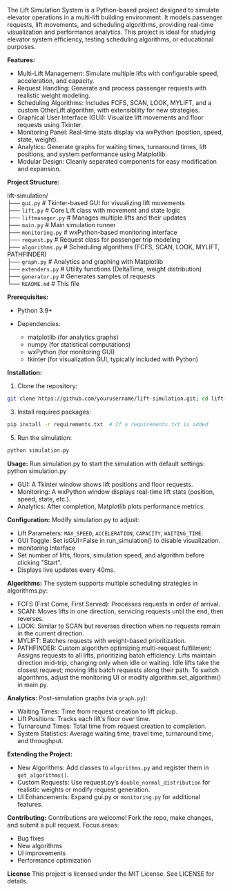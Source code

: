 The Lift Simulation System is a Python-based project designed to simulate elevator operations in a multi-lift building environment. It models passenger requests, lift movements, and scheduling algorithms, providing real-time visualization and performance analytics. This project is ideal for studying elevator system efficiency, testing scheduling algorithms, or educational purposes.

**Features:**
- Multi-Lift Management: Simulate multiple lifts with configurable speed, acceleration, and capacity.
- Request Handling: Generate and process passenger requests with realistic weight modeling.
- Scheduling Algorithms: Includes FCFS, SCAN, LOOK, MYLIFT, and a custom OtherLift algorithm, with extensibility for new strategies.
- Graphical User Interface (GUI): Visualize lift movements and floor requests using Tkinter.
- Monitoring Panel: Real-time stats display via wxPython (position, speed, state, weight).
- Analytics: Generate graphs for waiting times, turnaround times, lift positions, and system performance using Matplotlib.
- Modular Design: Cleanly separated components for easy modification and expansion.

**Project Structure:**

lift-simulation/  
├── `gui.py`              # Tkinter-based GUI for visualizing lift movements  
├── `lift.py`             # Core Lift class with movement and state logic  
├── `liftmanager.py`      # Manages multiple lifts and their updates  
├── `main.py`             # Main simulation runner  
├── `monitoring.py`       # wxPython-based monitoring interface  
├── `request.py`          # Request class for passenger trip modeling  
├── `algorithms.py`       # Scheduling algorithms (FCFS, SCAN, LOOK, MYLIFT, PATHFINDER)  
├── `graph.py`            # Analytics and graphing with Matplotlib  
├── `extenders.py`        # Utility functions (DeltaTime, weight distribution)  
├── `generator.py`        # Generates samples of requests  
└── `README.md`           # This file  

**Prerequisites:**
- Python 3.9+

- Dependencies:
    - matplotlib (for analytics graphs)
    - numpy (for statistical computations)
    - wxPython (for monitoring GUI)
    - tkinter (for visualization GUI, typically included with Python)

**Installation:**
1. Clone the repository:
```sh
git clone https://github.com/yourusername/lift-simulation.git; cd lift-simulation
```
3. Install required packages:
```sh
pip install -r requirements.txt  # If a requirements.txt is added
```
5. Run the simulation:
```sh
python simulation.py
```


**Usage:**
Run simulation.py to start the simulation with default settings:
python simulation.py

- GUI: A Tkinter window shows lift positions and floor requests.
- Monitoring: A wxPython window displays real-time lift stats (position, speed, state, etc.).
- Analytics: After completion, Matplotlib plots performance metrics.


**Configuration:**
Modify simulation.py to adjust:
- Lift Parameters: `MAX_SPEED`, `ACCELERATION`, `CAPACITY`, `WAITING_TIME`.
- GUI Toggle: Set isGUI=False in run_simulation() to disable visualization.
- monitoring Interface
- Set number of lifts, floors, simulation speed, and algorithm before clicking "Start".
- Displays live updates every 40ms.

**Algorithms:**
The system supports multiple scheduling strategies in algorithms.py:
- FCFS (First Come, First Served): Processes requests in order of arrival.
- SCAN: Moves lifts in one direction, servicing requests until the end, then reverses.
- LOOK: Similar to SCAN but reverses direction when no requests remain in the current direction.
- MYLIFT: Batches requests with weight-based prioritization.
- PATHFINDER: Custom algorithm optimizing multi-request fulfillment:
Assigns requests to all lifts, prioritizing batch efficiency.
Lifts maintain direction mid-trip, changing only when idle or waiting.
Idle lifts take the closest request; moving lifts batch requests along their path.
To switch algorithms, adjust the monitoring UI or modify algorithm.set_algorithm() in main.py.

**Analytics:**
Post-simulation graphs (via `graph.py`):

- Waiting Times: Time from request creation to lift pickup.
- Lift Positions: Tracks each lift’s floor over time.
- Turnaround Times: Total time from request creation to completion.
- System Statistics: Average waiting time, travel time, turnaround time, and throughput.

**Extending the Project:**
- New Algorithms: Add classes to `algorithms.py` and register them in `get_algorithms()`.
- Custom Requests: Use request.py’s `double_normal_distribution` for realistic weights or modify request generation.
- UI Enhancements: Expand gui.py or `monitoring.py` for additional features.


**Contributing:**
Contributions are welcome! Fork the repo, make changes, and submit a pull request. Focus areas:
- Bug fixes
- New algorithms
- UI improvements
- Performance optimization

**License**
This project is licensed under the MIT License. See LICENSE for details.
